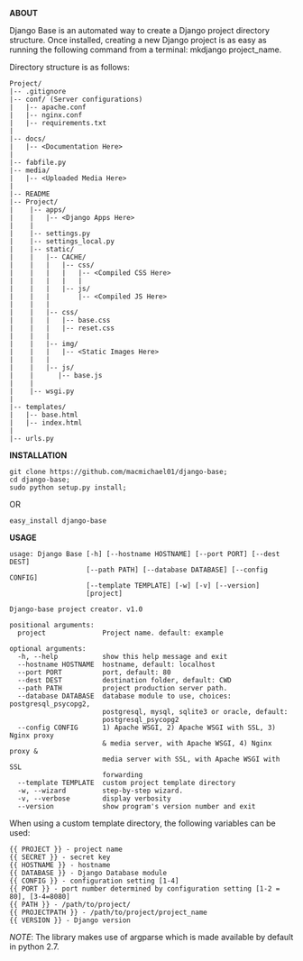 **ABOUT**

Django Base is an automated way to create a Django project directory structure. Once installed, creating a new Django project is as easy as running the following command from a terminal: mkdjango project_name.

Directory structure is as follows:

    Project/
    |-- .gitignore
    |-- conf/ (Server configurations)
    |   |-- apache.conf
    |   |-- nginx.conf
    |   |-- requirements.txt
    |
    |-- docs/
    |   |-- <Documentation Here>
    |
    |-- fabfile.py
    |-- media/
    |   |-- <Uploaded Media Here>
    |
    |-- README
    |-- Project/
    |    |-- apps/
    |    |   |-- <Django Apps Here>
    |    |
    |    |-- settings.py
    |    |-- settings_local.py
    |    |-- static/
    |    |   |-- CACHE/
    |    |   |   |-- css/
    |    |   |   |   |-- <Compiled CSS Here>
    |    |   |   |   |
    |    |   |   |-- js/
    |    |   |       |-- <Compiled JS Here> 
    |    |   |
    |    |   |-- css/
    |    |   |   |-- base.css
    |    |   |   |-- reset.css
    |    |   |
    |    |   |-- img/
    |    |   |   |-- <Static Images Here>
    |    |   |
    |    |   |-- js/
    |    |      |-- base.js
    |    |
    |    |-- wsgi.py
    |
    |-- templates/
    |   |-- base.html
    |   |-- index.html
    |
    |-- urls.py

**INSTALLATION**

    git clone https://github.com/macmichael01/django-base;
    cd django-base;
    sudo python setup.py install;

OR

    easy_install django-base

**USAGE**

    usage: Django Base [-h] [--hostname HOSTNAME] [--port PORT] [--dest DEST]
                       [--path PATH] [--database DATABASE] [--config CONFIG]
                       [--template TEMPLATE] [-w] [-v] [--version]
                       [project]

    Django-base project creator. v1.0

    positional arguments:
      project              Project name. default: example

    optional arguments:
      -h, --help           show this help message and exit
      --hostname HOSTNAME  hostname, default: localhost
      --port PORT          port, default: 80
      --dest DEST          destination folder, default: CWD
      --path PATH          project production server path.
      --database DATABASE  database module to use, choices: postgresql_psycopg2,
                           postgresql, mysql, sqlite3 or oracle, default:
                           postgresql_psycopg2
      --config CONFIG      1) Apache WSGI, 2) Apache WSGI with SSL, 3) Nginx proxy
                           & media server, with Apache WSGI, 4) Nginx proxy &
                           media server with SSL, with Apache WSGI with SSL
                           forwarding
      --template TEMPLATE  custom project template directory
      -w, --wizard         step-by-step wizard.
      -v, --verbose        display verbosity
      --version            show program's version number and exit

When using a custom template directory, the following variables can be used:

    {{ PROJECT }} - project name
    {{ SECRET }} - secret key
    {{ HOSTNAME }} - hostname
    {{ DATABASE }} - Django Database module
    {{ CONFIG }} - configuration setting [1-4]
    {{ PORT }} - port number determined by configuration setting [1-2 = 80], [3-4=8080]
    {{ PATH }} - /path/to/project/
    {{ PROJECTPATH }} - /path/to/project/project_name
    {{ VERSION }} - Django version

*NOTE*: The library makes use of argparse which is made available by default in python 2.7.
